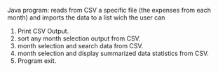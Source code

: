 Java program: reads from CSV a specific file (the expenses from each month) and imports the data to a list wich the user can

1. Print CSV Output.
2. sort any month selection output from CSV.
3. month selection and search data from CSV.
4. month selection and display summarized data statistics from CSV.
5. Program exit.
